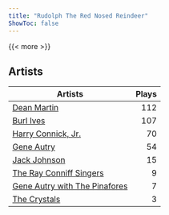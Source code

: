 ```yaml
---
title: "Rudolph The Red Nosed Reindeer"
ShowToc: false
---
```


{{< more >}}

## Artists
Artists | Plays 
----- | -----: 
[Dean Martin](/artists/dean-martin-6555) | 112
[Burl Ives](/artists/burl-ives-1117) | 107
[Harry Connick, Jr.](/artists/harry-connick-jr-41411) | 70
[Gene Autry](/artists/gene-autry-1800) | 54
[Jack Johnson](/artists/jack-johnson-6951) | 15
[The Ray Conniff Singers](/artists/the-ray-conniff-singers-104851) | 9
[Gene Autry with The Pinafores](/artists/gene-autry-with-the-pinafores-204996) | 7
[The Crystals](/artists/the-crystals-988) | 3

